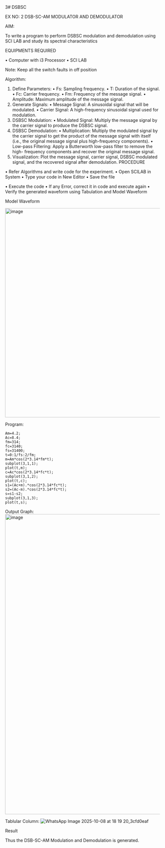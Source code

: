 3# DSBSC


EX NO: 2	DSB-SC-AM MODULATOR AND DEMODULATOR

AIM:

To write a program to perform DSBSC modulation and demodulation using SCI LAB and study its spectral characteristics

EQUIPMENTS REQUIRED

•	Computer with i3 Processor
•	SCI LAB

Note: Keep all the switch faults in off position

Algorithm:

1.	Define Parameters:
•	Fs: Sampling frequency.
•	T: Duration of the signal.
•	Fc: Carrier frequency.
•	Fm: Frequency of the message signal.
•	Amplitude: Maximum amplitude of the message signal.
2.	Generate Signals:
•	Message Signal: A sinusoidal signal that will be modulated.
•	Carrier Signal: A high-frequency sinusoidal signal used for modulation.
3.	DSBSC Modulation:
•	Modulated Signal: Multiply the message signal by the carrier signal to produce the DSBSC signal.
4.	DSBSC Demodulation:
•	Multiplication: Multiply the modulated signal by the carrier signal to get the product of the message signal with itself (i.e., the original message signal plus high-frequency components).
•	Low-pass Filtering: Apply a Butterworth low-pass filter to remove the high- frequency components and recover the original message signal.
5.	Visualization:
Plot the message signal, carrier signal, DSBSC modulated signal, and the recovered signal after demodulation.
PROCEDURE

•	Refer Algorithms and write code for the experiment.
•	Open SCILAB in System
•	Type your code in New Editor
•	Save the file
 
•	Execute the code
•	If any Error, correct it in code and execute again
•	Verify the generated waveform using Tabulation and Model Waveform

Model Waveform

<img width="703" height="679" alt="image" src="https://github.com/user-attachments/assets/e7c7c7f8-ccf2-41ac-b1f3-325989941a6f" />

Program:
```
Am=4.2;
Ac=8.4;
fm=314;
fc=3140;
fs=31400;
t=0:1/fs:2/fm;
m=Am*cos(2*3.14*fm*t);
subplot(3,1,1);
plot(t,m);
c=Ac*cos(2*3.14*fc*t);
subplot(3,1,2);
plot(t,c);
s1=(Ac+m).*cos(2*3.14*fc*t);
s2=(Ac-m).*cos(2*3.14*fc*t);
s=s1-s2;
subplot(3,1,3);
plot(t,s);
```

Output Graph:
<img width="1535" height="974" alt="image" src="https://github.com/user-attachments/assets/dd154141-cc9a-43bd-8a16-e5efc67c7687" />



Tablular Column:
![WhatsApp Image 2025-10-08 at 18 19 20_3cfd0eaf](https://github.com/user-attachments/assets/fdb335c3-6895-47ff-a219-03980d9ff726)



Result

Thus the DSB-SC-AM Modulation and Demodulation is generated.

